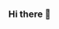 ### Hi there 👋

<!--
**Alb3G/Alb3G** is a ✨ _special_ ✨ repository because its `README.md` (this file) appears on your GitHub profile.

- 🔭 I’m currently working on improve my skills at full stack development.
- 🌱 I’m currently learning fullstack web development at codeSpace academy.
- 📫 How to reach me: guzmanmorenoalberto1998@gmail.com
